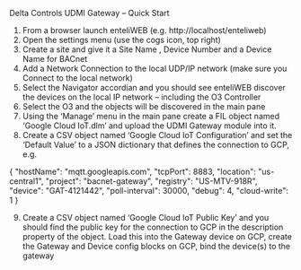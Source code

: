 Delta Controls UDMI Gateway – Quick Start

1.	From a browser launch enteliWEB (e.g. http://localhost/enteliweb)
2.	Open the settings menu (use the cogs icon, top right) 
3.	Create a site and give it a Site Name , Device Number and a Device Name for BACnet
4.	Add a Network Connection to the local UDP/IP network (make sure you Connect to the local network)
5.	Select the Navigator accordian and you should see enteliWEB discover the devices on the local IP network – including the O3 Controller
6.	Select the O3 and the objects will be discovered in the main pane
7.	Using the ‘Manage’ menu in the main pane create a FIL object named ‘Google Cloud IoT.dlm’ and upload the UDMI Gateway module into it.
8.	Create a CSV object named ‘Google Cloud IoT Configuration’ and set the ‘Default Value’ to a JSON dictionary that defines the connection to GCP, e.g.

{
 "hostName": "mqtt.googleapis.com",
 "tcpPort": 8883,
 "location": "us-central1",
 "project": "bacnet-gateway",
 "registry": "US-MTV-918R",
 "device": "GAT-4121442",
 "poll-interval": 30000,
 "debug": 4,
 "cloud-write": 1
}

9.	Create a CSV object named ‘Google Cloud IoT Public Key’ and you should find the public key for the connection to GCP in the description property of the object. Load this into the Gateway device on GCP, create the Gateway and Device config blocks on GCP, bind the device(s) to the gateway


